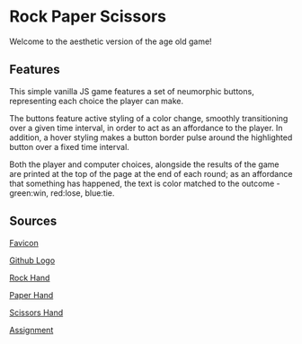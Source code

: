 # Rock Paper Scissors
Welcome to the aesthetic version of the age old game!
## Features
This simple vanilla JS game features a set of neumorphic buttons, representing each choice the player can make.

The buttons feature active styling of a color change, smoothly transitioning over a given time interval, in order to act as an affordance to the player. In addition, a hover styling makes a button border pulse around the highlighted button over a fixed time interval.

Both the player and computer choices, alongside the results of the game are printed at the top of the page at the end of each round; as an affordance that something has happened, the text is color matched to the outcome - green:win, red:lose, blue:tie.
## Sources
[Favicon](https://www.flaticon.com/free-icon/rock-paper-scissors_4144475#)

[Github Logo](https://www.flaticon.com/search?word=github&type=icon)

[Rock Hand](https://emojipedia.org/raised-fist/)

[Paper Hand](https://emojipedia.org/raised-hand/)

[Scissors Hand](https://emojipedia.org/victory-hand/)

[Assignment](https://www.youtube.com/embed/zFF5A_Wfjfc)

